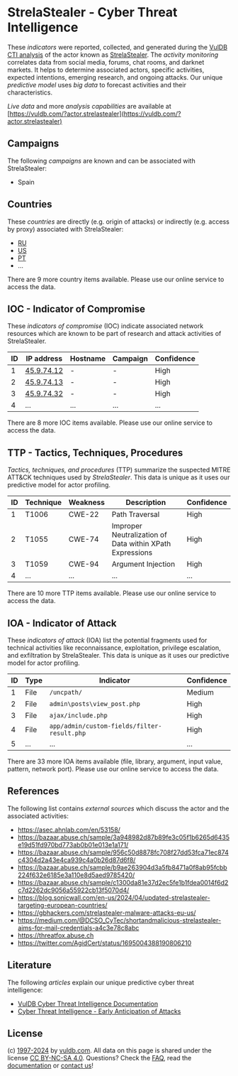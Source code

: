 # StrelaStealer - Cyber Threat Intelligence

These _indicators_ were reported, collected, and generated during the [VulDB CTI analysis](https://vuldb.com/?kb.cti) of the actor known as [StrelaStealer](https://vuldb.com/?actor.strelastealer). The _activity monitoring_ correlates data from social media, forums, chat rooms, and darknet markets. It helps to determine associated actors, specific activities, expected intentions, emerging research, and ongoing attacks. Our unique _predictive model_ uses _big data_ to forecast activities and their characteristics.

_Live data_ and more _analysis capabilities_ are available at [https://vuldb.com/?actor.strelastealer](https://vuldb.com/?actor.strelastealer)

## Campaigns

The following _campaigns_ are known and can be associated with StrelaStealer:

* Spain

## Countries

These _countries_ are directly (e.g. origin of attacks) or indirectly (e.g. access by proxy) associated with StrelaStealer:

* [RU](https://vuldb.com/?country.ru)
* [US](https://vuldb.com/?country.us)
* [PT](https://vuldb.com/?country.pt)
* ...

There are 9 more country items available. Please use our online service to access the data.

## IOC - Indicator of Compromise

These _indicators of compromise_ (IOC) indicate associated network resources which are known to be part of research and attack activities of StrelaStealer.

ID | IP address | Hostname | Campaign | Confidence
-- | ---------- | -------- | -------- | ----------
1 | [45.9.74.12](https://vuldb.com/?ip.45.9.74.12) | - | - | High
2 | [45.9.74.13](https://vuldb.com/?ip.45.9.74.13) | - | - | High
3 | [45.9.74.32](https://vuldb.com/?ip.45.9.74.32) | - | - | High
4 | ... | ... | ... | ...

There are 8 more IOC items available. Please use our online service to access the data.

## TTP - Tactics, Techniques, Procedures

_Tactics, techniques, and procedures_ (TTP) summarize the suspected MITRE ATT&CK techniques used by _StrelaStealer_. This data is unique as it uses our predictive model for actor profiling.

ID | Technique | Weakness | Description | Confidence
-- | --------- | -------- | ----------- | ----------
1 | T1006 | CWE-22 | Path Traversal | High
2 | T1055 | CWE-74 | Improper Neutralization of Data within XPath Expressions | High
3 | T1059 | CWE-94 | Argument Injection | High
4 | ... | ... | ... | ...

There are 10 more TTP items available. Please use our online service to access the data.

## IOA - Indicator of Attack

These _indicators of attack_ (IOA) list the potential fragments used for technical activities like reconnaissance, exploitation, privilege escalation, and exfiltration by StrelaStealer. This data is unique as it uses our predictive model for actor profiling.

ID | Type | Indicator | Confidence
-- | ---- | --------- | ----------
1 | File | `/uncpath/` | Medium
2 | File | `admin\posts\view_post.php` | High
3 | File | `ajax/include.php` | High
4 | File | `app/admin/custom-fields/filter-result.php` | High
5 | ... | ... | ...

There are 33 more IOA items available (file, library, argument, input value, pattern, network port). Please use our online service to access the data.

## References

The following list contains _external sources_ which discuss the actor and the associated activities:

* https://asec.ahnlab.com/en/53158/
* https://bazaar.abuse.ch/sample/3a948982d87b89fe3c05f1b6265d6435e19d51fd970bd773ab0b01e013e1a171/
* https://bazaar.abuse.ch/sample/956c50d8878fc708f27dd53fca71ec874c4304d2a43e4ca939c4a0b26d87d6f8/
* https://bazaar.abuse.ch/sample/b9ae263904d3a5fb8471a0f8ab95fcbb224f632e6185e3a110e8d5aed9785420/
* https://bazaar.abuse.ch/sample/c1300da81e37d2ec5fe1b1fdea0014f6d2c7d2262dc9056a55922cb13f5070d4/
* https://blog.sonicwall.com/en-us/2024/04/updated-strelastealer-targeting-european-countries/
* https://gbhackers.com/strelastealer-malware-attacks-eu-us/
* https://medium.com/@DCSO_CyTec/shortandmalicious-strelastealer-aims-for-mail-credentials-a4c3e78c8abc
* https://threatfox.abuse.ch
* https://twitter.com/AgidCert/status/1695004388190806210

## Literature

The following _articles_ explain our unique predictive cyber threat intelligence:

* [VulDB Cyber Threat Intelligence Documentation](https://vuldb.com/?kb.cti)
* [Cyber Threat Intelligence - Early Anticipation of Attacks](https://www.scip.ch/en/?labs.20201022)

## License

(c) [1997-2024](https://vuldb.com/?kb.changelog) by [vuldb.com](https://vuldb.com/?kb.about). All data on this page is shared under the license [CC BY-NC-SA 4.0](https://creativecommons.org/licenses/by-nc-sa/4.0/). Questions? Check the [FAQ](https://vuldb.com/?kb.faq), read the [documentation](https://vuldb.com/?kb) or [contact us](https://vuldb.com/?contact)!
